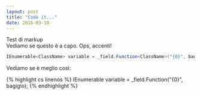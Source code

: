 ```yaml
---
layout: post
title: "Code it..."
date: 2016-03-10
---
```


Test di markup  
Vediamo se questo è a capo. Ops, accenti!

```cs
IEnumerable<ClassName> variable = _field.Function<ClassName>("{0}", bagigio);
```

Vediamo se è meglio così:

{% highlight cs linenos %}
IEnumerable<ClassName> variable = _field.Function<ClassName>("{0}", bagigio);
{% endhighlight %}